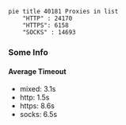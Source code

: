 
```mermaid
pie title 40181 Proxies in list
    "HTTP" : 24170
    "HTTPS": 6158
    "SOCKS" : 14693
```

### Some Info
#### Average Timeout

- mixed: 3.1s
- http: 1.5s
- https: 8.6s
- socks: 6.5s